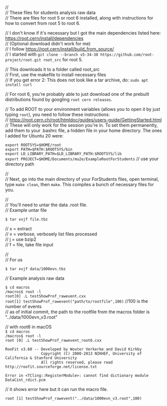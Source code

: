 //  
// These files for students analysis raw data  
// There are files for root 5 or root 6 installed, along with instructions for how to convert from root 5 to root 6.


// I don't know if it's necessary but I got the main dependencies listed here: https://root.cern/install/dependencies  
// (Optional download didn't work for me)  
// I follow https://root.cern/install/build_from_source/  
// I started with `git clone --branch v5-34-38 https://github.com/root-project/root.git root_src` for root 5.

// This downloads it to a folder called root_src  
// First, use the makefile to install necessary files  
// If you get error 2: This does not look like a tar archive, do: `sudo apt install curl`

// For root 6, you're probably able to just download one of the prebuilt distributions found by googling `root cern releases`.

// To add ROOT to your environment variables (allows you to open it by just typing `root`), you need to follow these instructions:  
// https://root.cern.ch/root/htmldoc/guides/users-guide/GettingStarted.html  
// These will only work for the session you're in. To set them permanently, add them to your .bashrc file, a hidden file in your home directory. The ones I added for Ubuntu 20 were:  

`export ROOTSYS=$HOME/root`  
`export PATH=$PATH:$ROOTSYS/bin`  
`export LD_LIBRARY_PATH=$LD_LIBRARY_PATH:$ROOTSYS/lib`  
`export PROJECT=$HOME/Documents/mu2e/ExampleRootForStudents`  // use your directory path  

//  
// Next, go into the main directory of your ForStudents files, open terminal, type `make clean`, then `make`. This compiles a bunch of necessary files for you.

//  
// You'll need to untar the data .root file.  
// Example untar file 

`$ tar xvjf file.tbz`

// x = extract  
// v = verbose, verbosely list files processed  
// j = use bzip2  
// f = file, take file input

//  
// For us

`$ tar xvjf data/1000evn.tbz`

// Example analysis raw data

`$ cd macros`  
`/macros$ root -l`  
`root[0] .L testShowProf_rawevent.cxx`  
`root[1] testShowProf_rawevent("path/to/rootfile",100)`         //100 is the number of events  
// as of initial commit, the path to the rootfile from the macros folder is "../data/1000evn_v3.root"  

// with root6 in macOS  
`$ cd macros`  
`/macros$ root -l`  
`root [0] .L testShowProf_rawevent_root6.cxx `

```
RooFit v3.60 -- Developed by Wouter Verkerke and David Kirkby 
                Copyright (C) 2000-2013 NIKHEF, University of California & Stanford University
                All rights reserved, please read http://roofit.sourceforge.net/license.txt

Error in <TCling::RegisterModule>: cannot find dictionary module DataCint_rdict.pcm
```  

// it shows error here but it can run the macro file.

`root [1] testShowProf_rawevent("../data/1000evn_v3.root",100)`


